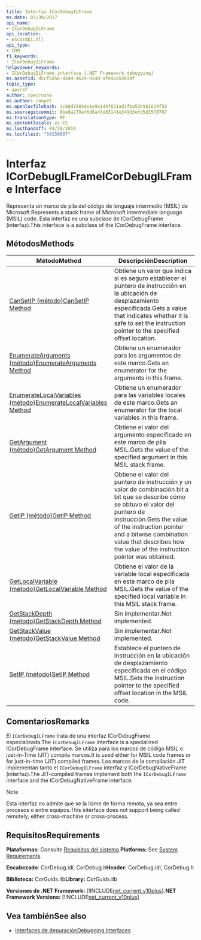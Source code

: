 ```yaml
---
title: Interfaz ICorDebugILFrame
ms.date: 03/30/2017
api_name:
- ICorDebugILFrame
api_location:
- mscordbi.dll
api_type:
- COM
f1_keywords:
- ICorDebugILFrame
helpviewer_keywords:
- ICorDebugILFrame interface [.NET Framework debugging]
ms.assetid: d5cf5056-da4d-4629-914d-afe42a5393df
topic_type:
- apiref
author: rpetrusha
ms.author: ronpet
ms.openlocfilehash: 1c60d7685de1e9a1d4f631ad1fba53b981829f58
ms.sourcegitcommit: 0be8a279af6d8a43e03141e349d3efd5d35f8767
ms.translationtype: MT
ms.contentlocale: es-ES
ms.lasthandoff: 04/18/2019
ms.locfileid: "59159807"
---
```

# <a name="icordebugilframe-interface"></a><span data-ttu-id="0b2c2-102">Interfaz ICorDebugILFrame</span><span class="sxs-lookup"><span data-stu-id="0b2c2-102">ICorDebugILFrame Interface</span></span>

<span data-ttu-id="0b2c2-103">Representa un marco de pila del código de lenguaje intermedio (MSIL) de Microsoft.</span><span class="sxs-lookup"><span data-stu-id="0b2c2-103">Represents a stack frame of Microsoft intermediate language (MSIL) code.</span></span> <span data-ttu-id="0b2c2-104">Esta interfaz es una subclase de ICorDebugFrame (interfaz).</span><span class="sxs-lookup"><span data-stu-id="0b2c2-104">This interface is a subclass of the ICorDebugFrame interface.</span></span>  
  
## <a name="methods"></a><span data-ttu-id="0b2c2-105">Métodos</span><span class="sxs-lookup"><span data-stu-id="0b2c2-105">Methods</span></span>  
  
|<span data-ttu-id="0b2c2-106">Método</span><span class="sxs-lookup"><span data-stu-id="0b2c2-106">Method</span></span>|<span data-ttu-id="0b2c2-107">Descripción</span><span class="sxs-lookup"><span data-stu-id="0b2c2-107">Description</span></span>|  
|------------|-----------------|  
|[<span data-ttu-id="0b2c2-108">CanSetIP (método)</span><span class="sxs-lookup"><span data-stu-id="0b2c2-108">CanSetIP Method</span></span>](../../../../docs/framework/unmanaged-api/debugging/icordebugilframe-cansetip-method.md)|<span data-ttu-id="0b2c2-109">Obtiene un valor que indica si es seguro establecer el puntero de instrucción en la ubicación de desplazamiento especificada.</span><span class="sxs-lookup"><span data-stu-id="0b2c2-109">Gets a value that indicates whether it is safe to set the instruction pointer to the specified offset location.</span></span>|  
|[<span data-ttu-id="0b2c2-110">EnumerateArguments (método)</span><span class="sxs-lookup"><span data-stu-id="0b2c2-110">EnumerateArguments Method</span></span>](../../../../docs/framework/unmanaged-api/debugging/icordebugilframe-enumeratearguments-method.md)|<span data-ttu-id="0b2c2-111">Obtiene un enumerador para los argumentos de este marco.</span><span class="sxs-lookup"><span data-stu-id="0b2c2-111">Gets an enumerator for the arguments in this frame.</span></span>|  
|[<span data-ttu-id="0b2c2-112">EnumerateLocalVariables (método)</span><span class="sxs-lookup"><span data-stu-id="0b2c2-112">EnumerateLocalVariables Method</span></span>](../../../../docs/framework/unmanaged-api/debugging/icordebugilframe-enumeratelocalvariables-method.md)|<span data-ttu-id="0b2c2-113">Obtiene un enumerador para las variables locales de este marco.</span><span class="sxs-lookup"><span data-stu-id="0b2c2-113">Gets an enumerator for the local variables in this frame.</span></span>|  
|[<span data-ttu-id="0b2c2-114">GetArgument (método)</span><span class="sxs-lookup"><span data-stu-id="0b2c2-114">GetArgument Method</span></span>](../../../../docs/framework/unmanaged-api/debugging/icordebugilframe-getargument-method.md)|<span data-ttu-id="0b2c2-115">Obtiene el valor del argumento especificado en este marco de pila MSIL.</span><span class="sxs-lookup"><span data-stu-id="0b2c2-115">Gets the value of the specified argument in this MSIL stack frame.</span></span>|  
|[<span data-ttu-id="0b2c2-116">GetIP (método)</span><span class="sxs-lookup"><span data-stu-id="0b2c2-116">GetIP Method</span></span>](../../../../docs/framework/unmanaged-api/debugging/icordebugilframe-getip-method.md)|<span data-ttu-id="0b2c2-117">Obtiene el valor del puntero de instrucción y un valor de combinación bit a bit que se describe cómo se obtuvo el valor del puntero de instrucción.</span><span class="sxs-lookup"><span data-stu-id="0b2c2-117">Gets the value of the instruction pointer and a bitwise combination value that describes how the value of the instruction pointer was obtained.</span></span>|  
|[<span data-ttu-id="0b2c2-118">GetLocalVariable (método)</span><span class="sxs-lookup"><span data-stu-id="0b2c2-118">GetLocalVariable Method</span></span>](../../../../docs/framework/unmanaged-api/debugging/icordebugilframe-getlocalvariable-method.md)|<span data-ttu-id="0b2c2-119">Obtiene el valor de la variable local especificada en este marco de pila MSIL.</span><span class="sxs-lookup"><span data-stu-id="0b2c2-119">Gets the value of the specified local variable in this MSIL stack frame.</span></span>|  
|[<span data-ttu-id="0b2c2-120">GetStackDepth (método)</span><span class="sxs-lookup"><span data-stu-id="0b2c2-120">GetStackDepth Method</span></span>](../../../../docs/framework/unmanaged-api/debugging/icordebugilframe-getstackdepth-method.md)|<span data-ttu-id="0b2c2-121">Sin implementar.</span><span class="sxs-lookup"><span data-stu-id="0b2c2-121">Not implemented.</span></span>|  
|[<span data-ttu-id="0b2c2-122">GetStackValue (método)</span><span class="sxs-lookup"><span data-stu-id="0b2c2-122">GetStackValue Method</span></span>](../../../../docs/framework/unmanaged-api/debugging/icordebugilframe-getstackvalue-method.md)|<span data-ttu-id="0b2c2-123">Sin implementar.</span><span class="sxs-lookup"><span data-stu-id="0b2c2-123">Not implemented.</span></span>|  
|[<span data-ttu-id="0b2c2-124">SetIP (método)</span><span class="sxs-lookup"><span data-stu-id="0b2c2-124">SetIP Method</span></span>](../../../../docs/framework/unmanaged-api/debugging/icordebugilframe-setip-method.md)|<span data-ttu-id="0b2c2-125">Establece el puntero de instrucción en la ubicación de desplazamiento especificada en el código MSIL.</span><span class="sxs-lookup"><span data-stu-id="0b2c2-125">Sets the instruction pointer to the specified offset location in the MSIL code.</span></span>|  
  
## <a name="remarks"></a><span data-ttu-id="0b2c2-126">Comentarios</span><span class="sxs-lookup"><span data-stu-id="0b2c2-126">Remarks</span></span>  
 <span data-ttu-id="0b2c2-127">El `ICorDebugILFrame` trata de una interfaz ICorDebugFrame especializada.</span><span class="sxs-lookup"><span data-stu-id="0b2c2-127">The `ICorDebugILFrame` interface is a specialized ICorDebugFrame interface.</span></span> <span data-ttu-id="0b2c2-128">Se utiliza para los marcos de código MSIL o just-in-Time (JIT) compila marcos.</span><span class="sxs-lookup"><span data-stu-id="0b2c2-128">It is used either for MSIL code frames or for just-in-time (JIT) compiled frames.</span></span> <span data-ttu-id="0b2c2-129">Los marcos de la compilación JIT implementan tanto el `ICorDebugILFrame` interfaz y ICorDebugNativeFrame (interfaz).</span><span class="sxs-lookup"><span data-stu-id="0b2c2-129">The JIT-compiled frames implement both the `ICorDebugILFrame` interface and the ICorDebugNativeFrame interface.</span></span>  
  
> [!NOTE]
>  <span data-ttu-id="0b2c2-130">Esta interfaz no admite que se la llame de forma remota, ya sea entre procesos o entre equipos.</span><span class="sxs-lookup"><span data-stu-id="0b2c2-130">This interface does not support being called remotely, either cross-machine or cross-process.</span></span>  
  
## <a name="requirements"></a><span data-ttu-id="0b2c2-131">Requisitos</span><span class="sxs-lookup"><span data-stu-id="0b2c2-131">Requirements</span></span>  
 <span data-ttu-id="0b2c2-132">**Plataformas:** Consulte [Requisitos del sistema](../../../../docs/framework/get-started/system-requirements.md).</span><span class="sxs-lookup"><span data-stu-id="0b2c2-132">**Platforms:** See [System Requirements](../../../../docs/framework/get-started/system-requirements.md).</span></span>  
  
 <span data-ttu-id="0b2c2-133">**Encabezado**: CorDebug.idl, CorDebug.h</span><span class="sxs-lookup"><span data-stu-id="0b2c2-133">**Header:** CorDebug.idl, CorDebug.h</span></span>  
  
 <span data-ttu-id="0b2c2-134">**Biblioteca:** CorGuids.lib</span><span class="sxs-lookup"><span data-stu-id="0b2c2-134">**Library:** CorGuids.lib</span></span>  
  
 <span data-ttu-id="0b2c2-135">**Versiones de .NET Framework:** [!INCLUDE[net_current_v10plus](../../../../includes/net-current-v10plus-md.md)]</span><span class="sxs-lookup"><span data-stu-id="0b2c2-135">**.NET Framework Versions:** [!INCLUDE[net_current_v10plus](../../../../includes/net-current-v10plus-md.md)]</span></span>  
  
## <a name="see-also"></a><span data-ttu-id="0b2c2-136">Vea también</span><span class="sxs-lookup"><span data-stu-id="0b2c2-136">See also</span></span>

- [<span data-ttu-id="0b2c2-137">Interfaces de depuración</span><span class="sxs-lookup"><span data-stu-id="0b2c2-137">Debugging Interfaces</span></span>](../../../../docs/framework/unmanaged-api/debugging/debugging-interfaces.md)
